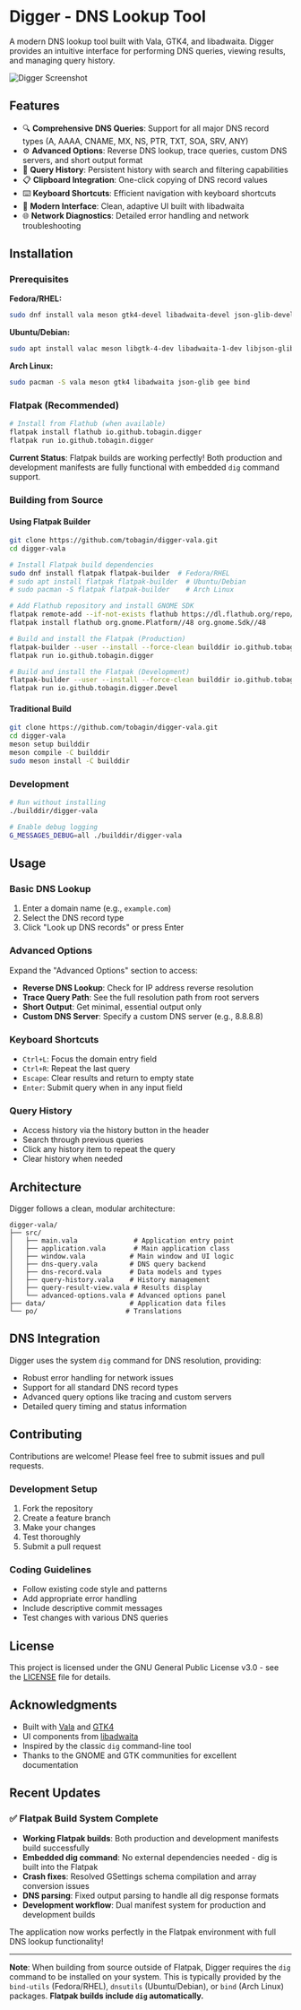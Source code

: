 # Digger - DNS Lookup Tool

A modern DNS lookup tool built with Vala, GTK4, and libadwaita. Digger provides an intuitive interface for performing DNS queries, viewing results, and managing query history.

![Digger Screenshot](https://via.placeholder.com/800x600/3584e4/white?text=Digger+DNS+Tool)

## Features

- 🔍 **Comprehensive DNS Queries**: Support for all major DNS record types (A, AAAA, CNAME, MX, NS, PTR, TXT, SOA, SRV, ANY)
- ⚙️ **Advanced Options**: Reverse DNS lookup, trace queries, custom DNS servers, and short output format
- 📝 **Query History**: Persistent history with search and filtering capabilities
- 📋 **Clipboard Integration**: One-click copying of DNS record values
- ⌨️ **Keyboard Shortcuts**: Efficient navigation with keyboard shortcuts
- 🎨 **Modern Interface**: Clean, adaptive UI built with libadwaita
- 🌐 **Network Diagnostics**: Detailed error handling and network troubleshooting

## Installation

### Prerequisites

**Fedora/RHEL:**
```bash
sudo dnf install vala meson gtk4-devel libadwaita-devel json-glib-devel libgee-devel bind-utils
```

**Ubuntu/Debian:**
```bash
sudo apt install valac meson libgtk-4-dev libadwaita-1-dev libjson-glib-dev libgee-0.8-dev dnsutils
```

**Arch Linux:**
```bash
sudo pacman -S vala meson gtk4 libadwaita json-glib gee bind
```

### Flatpak (Recommended)

```bash
# Install from Flathub (when available)
flatpak install flathub io.github.tobagin.digger
flatpak run io.github.tobagin.digger
```

**Current Status**: Flatpak builds are working perfectly! Both production and development manifests are fully functional with embedded `dig` command support.

### Building from Source

#### Using Flatpak Builder
```bash
git clone https://github.com/tobagin/digger-vala.git
cd digger-vala

# Install Flatpak build dependencies
sudo dnf install flatpak flatpak-builder  # Fedora/RHEL
# sudo apt install flatpak flatpak-builder  # Ubuntu/Debian
# sudo pacman -S flatpak flatpak-builder    # Arch Linux

# Add Flathub repository and install GNOME SDK
flatpak remote-add --if-not-exists flathub https://dl.flathub.org/repo/flathub.flatpakrepo
flatpak install flathub org.gnome.Platform//48 org.gnome.Sdk//48

# Build and install the Flatpak (Production)
flatpak-builder --user --install --force-clean builddir io.github.tobagin.digger.yml
flatpak run io.github.tobagin.digger

# Build and install the Flatpak (Development)
flatpak-builder --user --install --force-clean builddir io.github.tobagin.digger.Devel.yml
flatpak run io.github.tobagin.digger.Devel
```

#### Traditional Build
```bash
git clone https://github.com/tobagin/digger-vala.git
cd digger-vala
meson setup builddir
meson compile -C builddir
sudo meson install -C builddir
```

### Development

```bash
# Run without installing
./builddir/digger-vala

# Enable debug logging
G_MESSAGES_DEBUG=all ./builddir/digger-vala
```

## Usage

### Basic DNS Lookup
1. Enter a domain name (e.g., `example.com`)
2. Select the DNS record type
3. Click "Look up DNS records" or press Enter

### Advanced Options
Expand the "Advanced Options" section to access:
- **Reverse DNS Lookup**: Check for IP address reverse resolution
- **Trace Query Path**: See the full resolution path from root servers
- **Short Output**: Get minimal, essential output only
- **Custom DNS Server**: Specify a custom DNS server (e.g., 8.8.8.8)

### Keyboard Shortcuts
- `Ctrl+L`: Focus the domain entry field
- `Ctrl+R`: Repeat the last query
- `Escape`: Clear results and return to empty state
- `Enter`: Submit query when in any input field

### Query History
- Access history via the history button in the header
- Search through previous queries
- Click any history item to repeat the query
- Clear history when needed

## Architecture

Digger follows a clean, modular architecture:

```
digger-vala/
├── src/
│   ├── main.vala              # Application entry point
│   ├── application.vala       # Main application class
│   ├── window.vala           # Main window and UI logic
│   ├── dns-query.vala        # DNS query backend
│   ├── dns-record.vala       # Data models and types
│   ├── query-history.vala    # History management
│   ├── query-result-view.vala # Results display
│   └── advanced-options.vala # Advanced options panel
├── data/                     # Application data files
└── po/                      # Translations
```

## DNS Integration

Digger uses the system `dig` command for DNS resolution, providing:
- Robust error handling for network issues
- Support for all standard DNS record types
- Advanced query options like tracing and custom servers
- Detailed query timing and status information

## Contributing

Contributions are welcome! Please feel free to submit issues and pull requests.

### Development Setup
1. Fork the repository
2. Create a feature branch
3. Make your changes
4. Test thoroughly
5. Submit a pull request

### Coding Guidelines
- Follow existing code style and patterns
- Add appropriate error handling
- Include descriptive commit messages
- Test changes with various DNS queries

## License

This project is licensed under the GNU General Public License v3.0 - see the [LICENSE](LICENSE) file for details.

## Acknowledgments

- Built with [Vala](https://vala.dev/) and [GTK4](https://gtk.org/)
- UI components from [libadwaita](https://gnome.pages.gitlab.gnome.org/libadwaita/)
- Inspired by the classic `dig` command-line tool
- Thanks to the GNOME and GTK communities for excellent documentation

## Recent Updates

### ✅ Flatpak Build System Complete
- **Working Flatpak builds**: Both production and development manifests build successfully
- **Embedded dig command**: No external dependencies needed - dig is built into the Flatpak
- **Crash fixes**: Resolved GSettings schema compilation and array conversion issues
- **DNS parsing**: Fixed output parsing to handle all dig response formats
- **Development workflow**: Dual manifest system for production and development builds

The application now works perfectly in the Flatpak environment with full DNS lookup functionality!

---

**Note**: When building from source outside of Flatpak, Digger requires the `dig` command to be installed on your system. This is typically provided by the `bind-utils` (Fedora/RHEL), `dnsutils` (Ubuntu/Debian), or `bind` (Arch Linux) packages. **Flatpak builds include `dig` automatically.**
